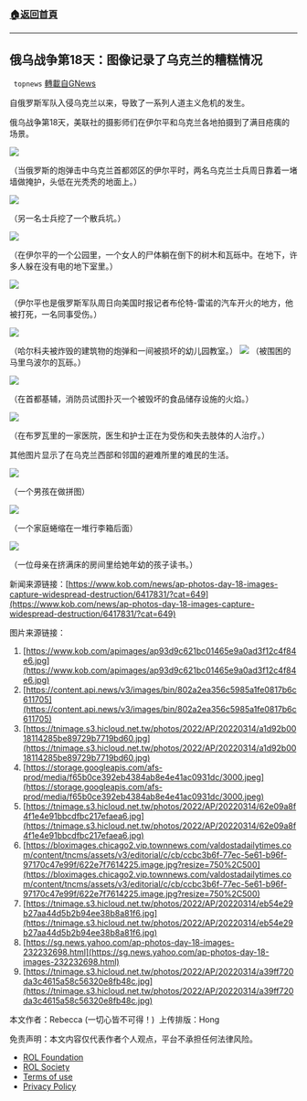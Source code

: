 ###  [:house:返回首頁](https://github.com/ourhimalayas/txt)
---


## 俄乌战争第18天：图像记录了乌克兰的糟糕情况
` topnews` [轉載自GNews](https://gnews.org/zh-hans/2169170/)

自俄罗斯军队入侵乌克兰以来，导致了一系列人道主义危机的发生。

俄乌战争第18天，美联社的摄影师们在伊尔平和乌克兰各地拍摄到了满目疮痍的场景。

![](https://assets.gnews.org/wp-content/uploads/2022/03/Picture3-7.jpg)

（当俄罗斯的炮弹击中乌克兰首都郊区的伊尔平时，两名乌克兰士兵周日靠着一堵墙做掩护，头低在光秃秃的地面上。）

![](https://assets.gnews.org/wp-content/uploads/2022/03/Picture4-3.png)

（另一名士兵挖了一个散兵坑。）

![](https://assets.gnews.org/wp-content/uploads/2022/03/Picture5-1.png)

（在伊尔平的一个公园里，一个女人的尸体躺在倒下的树木和瓦砾中。在地下，许多人躲在没有电的地下室里。）

![](https://assets.gnews.org/wp-content/uploads/2022/03/Picture6-3.png)

（伊尔平也是俄罗斯军队周日向美国时报记者布伦特-雷诺的汽车开火的地方，他被打死，一名同事受伤。）

![](https://assets.gnews.org/wp-content/uploads/2022/03/Picture7-1.jpg)

（哈尔科夫被炸毁的建筑物的炮弹和一间被损坏的幼儿园教室。）
![](https://assets.gnews.org/wp-content/uploads/2022/03/Picture8-1.jpg)
（被围困的马里乌波尔的瓦砾。）

![](https://assets.gnews.org/wp-content/uploads/2022/03/Picture9-2.jpg)

（在首都基辅，消防员试图扑灭一个被毁坏的食品储存设施的火焰。）

![](https://assets.gnews.org/wp-content/uploads/2022/03/Picture10-2.jpg)

（在布罗瓦里的一家医院，医生和护士正在为受伤和失去肢体的人治疗。）

其他图片显示了在乌克兰西部和邻国的避难所里的难民的生活。

![](https://assets.gnews.org/wp-content/uploads/2022/03/Picture11-1.png)

（一个男孩在做拼图）

![](https://assets.gnews.org/wp-content/uploads/2022/03/Picture12.jpg)

（一个家庭蜷缩在一堆行李箱后面）

![](https://assets.gnews.org/wp-content/uploads/2022/03/Picture12-1.png)

（一位母亲在挤满床的房间里给她年幼的孩子读书。）

新闻来源链接：[https://www.kob.com/news/ap-photos-day-18-images-capture-widespread-destruction/6417831/?cat=649](https://www.kob.com/news/ap-photos-day-18-images-capture-widespread-destruction/6417831/?cat=649)

图片来源链接：

1. [https://www.kob.com/apimages/ap93d9c621bc01465e9a0ad3f12c4f84e6.jpg](https://www.kob.com/apimages/ap93d9c621bc01465e9a0ad3f12c4f84e6.jpg)
2. [https://content.api.news/v3/images/bin/802a2ea356c5985a1fe0817b6c611705](https://content.api.news/v3/images/bin/802a2ea356c5985a1fe0817b6c611705)
3. [https://tnimage.s3.hicloud.net.tw/photos/2022/AP/20220314/a1d92b0018114285be89729b7719bd60.jpg](https://tnimage.s3.hicloud.net.tw/photos/2022/AP/20220314/a1d92b0018114285be89729b7719bd60.jpg)
4. [https://storage.googleapis.com/afs-prod/media/f65b0ce392eb4384ab8e4e41ac0931dc/3000.jpeg](https://storage.googleapis.com/afs-prod/media/f65b0ce392eb4384ab8e4e41ac0931dc/3000.jpeg)
5. [https://tnimage.s3.hicloud.net.tw/photos/2022/AP/20220314/62e09a8f4f1e4e91bbcdfbc217efaea6.jpg](https://tnimage.s3.hicloud.net.tw/photos/2022/AP/20220314/62e09a8f4f1e4e91bbcdfbc217efaea6.jpg)
6. [https://bloximages.chicago2.vip.townnews.com/valdostadailytimes.com/content/tncms/assets/v3/editorial/c/cb/ccbc3b6f-77ec-5e61-b96f-97170c47e99f/622e7f7614225.image.jpg?resize=750%2C500](https://bloximages.chicago2.vip.townnews.com/valdostadailytimes.com/content/tncms/assets/v3/editorial/c/cb/ccbc3b6f-77ec-5e61-b96f-97170c47e99f/622e7f7614225.image.jpg?resize=750%2C500)
7. [https://tnimage.s3.hicloud.net.tw/photos/2022/AP/20220314/eb54e29b27aa44d5b2b94ee38b8a81f6.jpg](https://tnimage.s3.hicloud.net.tw/photos/2022/AP/20220314/eb54e29b27aa44d5b2b94ee38b8a81f6.jpg)
8. [https://sg.news.yahoo.com/ap-photos-day-18-images-232232698.html](https://sg.news.yahoo.com/ap-photos-day-18-images-232232698.html)
9. [https://tnimage.s3.hicloud.net.tw/photos/2022/AP/20220314/a39ff720da3c4615a58c56320e8fb48c.jpg](https://tnimage.s3.hicloud.net.tw/photos/2022/AP/20220314/a39ff720da3c4615a58c56320e8fb48c.jpg)


本文作者：Rebecca (一切心皆不可得！) 
上传排版：Hong

 

免责声明：本文内容仅代表作者个人观点，平台不承担任何法律风险。

- [ROL Foundation](https://rolfoundation.org/)
- [ROL Society](https://rolsociety.org/)
- [Terms of use](https://gnews.org/terms-of-use-3/)
- [Privacy Policy](https://gnews.org/privacy-policy/)
